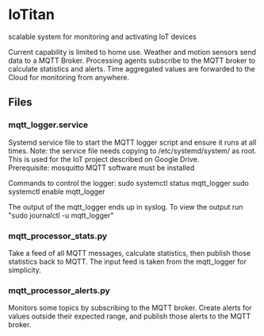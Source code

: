# IoTitan
scalable system for monitoring and activating IoT devices

Current capability is limited to home use.  Weather and motion sensors send data to a MQTT Broker.  Processing agents subscribe to the MQTT broker to calculate statistics and alerts.  Time aggregated values are forwarded to the Cloud for monitoring from anywhere.

## Files

### mqtt_logger.service
Systemd service file to start the MQTT logger script and ensure it runs at all times.
Note: the service file needs copying to /etc/systemd/system/ as root.
This is used for the IoT project described on Google Drive.  
Prerequisite: mosquitto MQTT software must be installed

Commands to control the logger:
sudo systemctl status mqtt_logger
sudo systemctl enable mqtt_logger

The output of the mqtt_logger ends up in syslog.  To view the output run "sudo journalctl -u mqtt_logger"

### mqtt_processor_stats.py
Take a feed of all MQTT messages, calculate statistics, then publish those statistics back to MQTT.
The input feed is taken from the mqtt_logger for simplicity.

### mqtt_processor_alerts.py
Monitors some topics by subscribing to the MQTT broker.  Create alerts for values outside their expected range, and publish those alerts to the MQTT broker.


